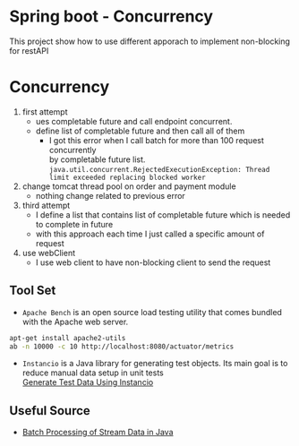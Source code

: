 # Spring boot - Concurrency
This project show how to use different apporach to implement non-blocking for restAPI

# Concurrency

1. first attempt
   - ues completable future and call endpoint concurrent.
   - define list of completable future and then call all of them
     - I got this error when I call batch for more than 100 request concurrently <br>
     by completable future list. <br>
       `java.util.concurrent.RejectedExecutionException: Thread limit exceeded replacing blocked worker`
2. change tomcat thread pool on order and payment module
   - nothing change related to previous error
3. third attempt
   - I define a list that contains list of completable future which is needed to complete in future<br>
   - with this approach each time I just called a specific amount of request
4. use webClient
   - I use web client to have non-blocking client to send the request

## Tool Set
- `Apache Bench` is an open source load testing utility that comes bundled with the Apache web server.
```bash
apt-get install apache2-utils
ab -n 10000 -c 10 http://localhost:8080/actuator/metrics
```
- `Instancio` is a Java library for generating test objects. Its main goal is to reduce manual data setup in unit tests <br>
[Generate Test Data Using Instancio](https://www.baeldung.com/java-test-data-instancio)

## Useful Source
- [Batch Processing of Stream Data in Java](https://www.baeldung.com/java-stream-batch-processing)